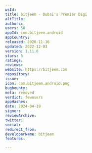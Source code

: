 ```yaml
---
wsId: 
title: bitjeem - Dubai's Premier Digi
altTitle: 
authors: 
users: 50
appId: com.bitjeem.android
appCountry: 
released: 2020-11-16
updated: 2022-12-03
version: 1.11.0
stars: 5
ratings: 
reviews: 
website: https://bitjeem.com
repository: 
issue: 
icon: com.bitjeem.android.png
bugbounty: 
meta: removed
verdict: fewusers
appHashes: 
date: 2024-04-19
signer: 
reviewArchive: 
twitter: 
social: 
redirect_from: 
developerName: bitjeem
features: 

---
```


